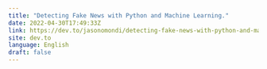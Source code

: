 ```yaml
---
title: "Detecting Fake News with Python and Machine Learning."
date: 2022-04-30T17:49:33Z
link: https://dev.to/jasonomondi/detecting-fake-news-with-python-and-machine-learning-d8c?utm_medium=RSS&utm_source=news.12bit.vn
site: dev.to
language: English
draft: false
---
```

